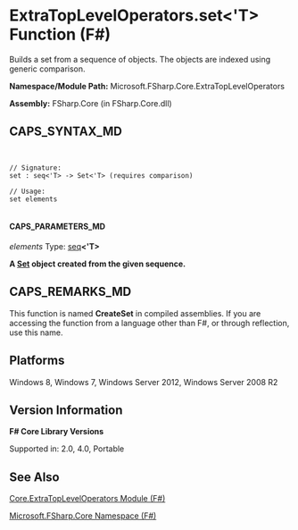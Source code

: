 # ExtraTopLevelOperators.set<'T> Function (F#)

Builds a set from a sequence of objects. The objects are indexed using generic comparison.

**Namespace/Module Path:** Microsoft.FSharp.Core.ExtraTopLevelOperators

**Assembly:** FSharp.Core (in FSharp.Core.dll)


## CAPS_SYNTAX_MD



```


// Signature:
set : seq<'T> -> Set<'T> (requires comparison)

// Usage:
set elements


```



#### CAPS_PARAMETERS_MD
*elements*
Type: [seq](http://msdn.microsoft.com/en-us/library/2f0c87c6-8a0d-4d33-92a6-10d1d037ce75)**&lt;'T&gt;**



**A [Set](http://msdn.microsoft.com/en-us/library/50cebdce-0cd7-4c5c-8ebc-f3a9e90b38d8) object created from the given sequence.**
## CAPS_REMARKS_MD
This function is named **CreateSet** in compiled assemblies. If you are accessing the function from a language other than F#, or through reflection, use this name.


## Platforms
Windows 8, Windows 7, Windows Server 2012, Windows Server 2008 R2


## Version Information
**F# Core Library Versions**

Supported in: 2.0, 4.0, Portable




## See Also
[Core.ExtraTopLevelOperators Module &#40;F&#35;&#41;](Core.ExtraTopLevelOperators+Module+%28F%23%29.md)

[Microsoft.FSharp.Core Namespace &#40;F&#35;&#41;](Microsoft.FSharp.Core+Namespace+%28F%23%29.md)


